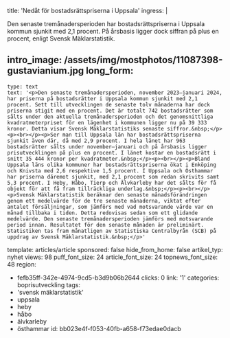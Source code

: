title: 'Nedåt för bostadsrättspriserna i Uppsala'
ingress: |
  <p>Den senaste tremånadersperioden har bostadsrättspriserna i Uppsala kommun sjunkit med 2,1 procent. På årsbasis ligger dock siffran på plus en procent, enligt Svensk Mäklarstatistik.
  </p>
  
intro_image: /assets/img/mostphotos/11087398-gustavianium.jpg
long_form:
  -
    type: text
    text: '<p>Den senaste tremånadersperioden, november 2023–januari 2024, har priserna på bostadsrätter i Uppsala kommun sjunkit med 2,1 procent. Sett till utvecklingen de senaste tolv månaderna har dock priserna stigit med en procent. Det är totalt 742 bostadsrätter som sålts under den aktuella tremånadersperioden och det genomsnittliga kvadratmeterpriset för en lägenhet i kommunen ligger nu på 39 333 kronor. Detta visar Svensk Mäklarstatistiks senaste siffror.&nbsp;</p><p><br></p><p>Ser man till Uppsala län har bostadsrättspriserna sjunkit även där, då med 2,9 procent. I hela länet har 963 bostadsrätter sålts under november–januari och på årsbasis ligger prisutvecklingen på plus en procent. I länet kostar en bostadsrätt i snitt 35 444 kronor per kvadratmeter.&nbsp;</p><p><br></p><p>Bland Uppsala läns olika kommuner har bostadsrättspriserna ökat i Enköping och Knivsta med 2,6 respektive 1,5 procent. I Uppsala och Östhammar har priserna däremot sjunkit, med 2,1 procent som redan skrivits samt 5,3 procent. I Heby, Håbo, Tierp och Älvkarleby har det sålts för få objekt för att få fram tillräckliga underlag.&nbsp;</p><p><br></p><p>Svensk Mäklarstatistik beräknar den senaste månadsförändringen genom ett medelvärde för de tre senaste månaderna, viktat efter antalet försäljningar, som jämförs med vad motsvarande värde var en månad tillbaka i tiden. Detta redovisas sedan som ett glidande medelvärde. Den senaste tremånadersperioden jämförs med motsvarande period innan. Resultatet för den senaste månaden är preliminärt. Statistiken tas fram månatligen av Statistiska Centralbyrån (SCB) på uppdrag av Svensk Mäklarstatistik.&nbsp;</p>'
template: articles/article
sponsored: false
hide_from_home: false
artikel_typ: nyhet
views: 98
puff_font_size: 24
article_font_size: 24
topnews_font_size: 48
region:
  - fefb35ff-342e-4974-9cd5-b3d9b06b2644
clicks: 0
link: '1'
categories: boprisutveckling
tags:
  - 'svensk mäklarstatistik'
  - uppsala
  - heby
  - håbo
  - älvkarleby
  - östhammar
id: bb023e4f-f053-40fb-a658-f73edae0dacb
